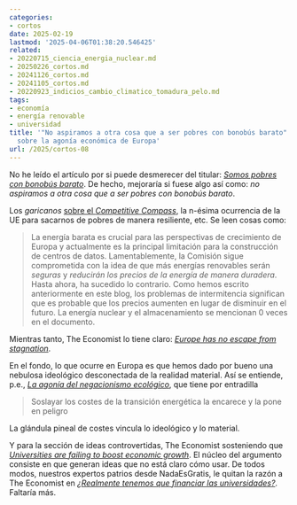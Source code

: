 ```yaml
---
categories:
- cortos
date: 2025-02-19
lastmod: '2025-04-06T01:38:20.546425'
related:
- 20220715_ciencia_energia_nuclear.md
- 20250226_cortos.md
- 20241126_cortos.md
- 20241105_cortos.md
- 20220923_indicios_cambio_climatico_tomadura_pelo.md
tags:
- economía
- energía renovable
- universidad
title: '"No aspiramos a otra cosa que a ser pobres con bonobús barato" y otros enlaces
  sobre la agonía económica de Europa'
url: /2025/cortos-08
---
```


No he leído el artículo por si puede desmerecer del titular: [_Somos pobres con bonobús barato_](https://elpais.com/opinion/2025-02-07/somos-pobres-con-bonobus-barato.html). De hecho, mejoraría si fuese algo así como: _no aspiramos a otra cosa que a ser pobres con bonobús barato_.

Los _garicanos_ [sobre el _Competitive Compass_](https://www.siliconcontinent.com/p/20-thoughts-on-the-competitiveness), la n-ésima ocurrencia de la UE para sacarnos de pobres de manera resiliente, etc. Se leen cosas como:

> La energía barata es crucial para las perspectivas de crecimiento de Europa y actualmente es la principal limitación para la construcción de centros de datos. Lamentablemente, la Comisión sigue comprometida con la idea de que más energías renovables serán _seguras_ y _reducirán los precios de la energía de manera duradera_. Hasta ahora, ha sucedido lo contrario. Como hemos escrito anteriormente en este blog, los problemas de intermitencia significan que es probable que los precios aumenten en lugar de disminuir en el futuro. La energía nuclear y el almacenamiento se mencionan 0 veces en el documento.

Mientras tanto, The Economist lo tiene claro: [_Europe has no escape from stagnation_](https://www.economist.com/finance-and-economics/2025/02/06/europe-has-no-escape-from-stagnation).

En el fondo, lo que ocurre en Europa es que hemos dado por bueno una nebulosa ideológico desconectada de la realidad material. Así se entiende, p.e., [_La agonía del negacionismo ecológico_](https://theobjective.com/elsubjetivo/opinion/2025-02-09/agonia-negacionismo-ecologico-benito-arrunada/), que tiene por entradilla

> Soslayar los costes de la transición energética la encarece y la pone en peligro

La glándula pineal de costes vincula lo ideológico y lo material.

Y para la sección de ideas controvertidas, The Economist sosteniendo que [_Universities are failing to boost economic growth_](https://www.economist.com/finance-and-economics/2024/02/05/universities-are-failing-to-boost-economic-growth). El núcleo del argumento consiste en que generan ideas que no está claro cómo usar. De todos modos, nuestros expertos patrios desde NadaEsGratis, le quitan la razón a The Economist en [_¿Realmente tenemos que financiar las universidades?_](https://nadaesgratis.es/cabrales/realmente-tenemos-que-financiar-las-universidades). Faltaría más.